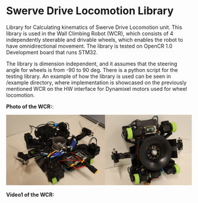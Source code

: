 # Swerve Drive Locomotion Library
Library for Calculating kinematics of Swerve Drive Locomotion unit. This library is used in the Wall Climbing Robot (WCR), which consists of 4 independently steerable and drivable wheels, which enables the robot to have omnidirectional movement. 
The library is tested on OpenCR 1.0 Development board that runs STM32.

The library is dimension independent, and it assumes that the steering angle for wheels is from -90 to 90 deg. There is a python script for the testing library. An example of how the library is used can be seen in /example directory, where implementation is showcased on the previously mentioned WCR on the HW interface for Dynamixel motors used for wheel locomotion.

**Photo of the WCR:**:

<p align="center"><img src="assets/robot.png"></p>

**Video1 of the WCR:**
